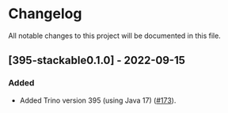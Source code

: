 # Changelog

All notable changes to this project will be documented in this file.

## [395-stackable0.1.0] - 2022-09-15

### Added

- Added Trino version 395 (using Java 17) ([#173]).

[#173]: https://github.com/stackabletech/docker-images/pull/173
